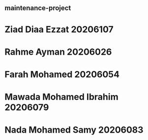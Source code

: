 ## maintenance-project
# Ziad Diaa Ezzat 20206107
# Rahme Ayman 20206026
# Farah Mohamed 20206054
# Mawada Mohamed Ibrahim 20206079
# Nada Mohamed Samy 20206083
